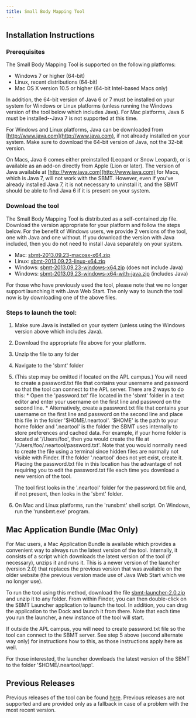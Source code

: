 ```yaml
---
title: Small Body Mapping Tool
---
```


## Installation Instructions

### Prerequisites

The Small Body Mapping Tool is supported on the following platforms:

-   Windows 7 or higher (64-bit)
-   Linux, recent distributions (64-bit)
-   Mac OS X version 10.5 or higher (64-bit Intel-based Macs only)

In addition, the 64-bit version of Java 6 or 7 must be installed on
your system for Windows or Linux platforms (unless running the Windows
version of the tool below which includes Java). For Mac platforms,
Java 6 must be installed--Java 7 is not supported at this time.

For Windows and Linux platforms, Java can be downloaded from
[http://www.java.com](http://www.java.com), if not already installed
on your system. Make sure to download the 64-bit version of Java, not
the 32-bit version.

On Macs, Java 6 comes either preinstalled (Leopard or Snow Leopard),
or is available as an add-on directly from Apple (Lion or later). The
version of Java available at
[http://www.java.com](http://www.java.com) for Macs, which is Java 7,
will not work with the SBMT. However, even if you've already installed
Java 7, it is not necessary to uninstall it, and the SBMT should be
able to find Java 6 if it is present on your system.

### Download the tool

The Small Body Mapping Tool is distributed as a self-contained zip
file. Download the version appropriate for your platform and follow
the steps below. For the benefit of Windows users, we provide 2
versions of the tool, one with Java and one without. If you download
the version with Java included, then you do not need to install Java
separately on your system.

   -  Mac: [sbmt-2013.09.23-macosx-x64.zip](releases/sbmt-2013.09.23-macosx-x64.zip)
   -  Linux: [sbmt-2013.09.23-linux-x64.zip](releases/sbmt-2013.09.23-linux-x64.zip)
   -  Windows: [sbmt-2013.09.23-windows-x64.zip](releases/sbmt-2013.09.23-windows-x64.zip) (does not include Java)
   -  Windows: [sbmt-2013.09.23-windows-x64-with-java.zip](releases/sbmt-2013.09.23-windows-x64-with-java.zip) (includes Java)

For those who have previously used the tool, please note that we no
longer support launching it with Java Web Start. The only way to launch
the tool now is by downloading one of the above files.

### Steps to launch the tool:

1. Make sure Java is installed on your system (unless using the Windows version above which includes Java).
2. Download the appropriate file above for your platform.
3. Unzip the file to any folder
4. Navigate to the 'sbmt' folder
5. (This step may be omitted if located on the APL campus.)
   You will need to create a password.txt file that contains your
   username and password so that the tool can connect to the APL
   server. There are 2 ways to do this:
       * Open the 'password.txt' file located in the 'sbmt' folder in a text
         editor and enter your username on the first line and password on the
         second line.
       * Alternatively, create a password.txt file that contains your
         username on the first line and password on the second line
         and place this file in the folder '\$HOME/.neartool'. '\$HOME' is
         the path to your home folder and '.neartool' is the folder the
         SBMT uses internally to store preferences and cached
         data. For example, if your home folder is located at
         '/Users/foo', then you would create the file at
         '/Users/foo/.neartool/password.txt'. Note that you would
         normally need to create the file using a terminal since
         hidden files are normally not visible with Finder. If the
         folder '.neartool' does not yet exist, create it. Placing the
         password.txt file in this location has the advantage of not
         requiring you to edit the password.txt file each time you
         download a new version of the tool.

    The tool first looks in the '.neartool' folder for the password.txt file
    and, if not present, then looks in the 'sbmt' folder.
6. On Mac and Linux platforms, run the 'runsbmt' shell script. On Windows, run the 'runsbmt.exe' program.


## Mac Application Bundle (Mac Only)

For Mac users, a Mac Application Bundle is available which provides a
convenient way to always run the latest version of the
tool. Internally, it consists of a script which downloads the latest
version of the tool (if necessary), unzips it and runs it. This is a
newer version of the launcher (version 2.0) that replaces the previous
version that was available on the older website (the previous version
made use of Java Web Start which we no longer use).

To run the tool using this method, download the file
[sbmt-launcher-2.0.zip](sbmt-launcher-2.0.zip) and unzip it to any
folder. From within Finder, you can then double-click on the SBMT
Launcher application to launch the tool. In addition, you can drag the
application to the Dock and launch it from there. Note that each time
you run the launcher, a new instance of the tool will start.

If outside the APL campus, you will need to create password.txt file
so the tool can connect to the SBMT server. See step 5 above (second
alternate way only) for instructions how to this, as those
instructions apply here as well.

For those interested, the launcher downloads the latest version of the
SBMT to the folder '$HOME/.neartool/app'.

## Previous Releases

Previous releases of the tool can be found [here](releases). Previous
releases are not supported and are provided only as a fallback in
case of a problem with the most recent version.
